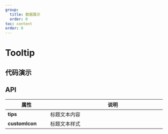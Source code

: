 ```yaml
---
group:
  title: 数据展示
  order: 0
toc: content
order: 0
---
```


# Tooltip

## 代码演示

<code src="./demo/Tooltip/Default.tsx"></code>

<code src="./demo/Tooltip/CustomStyle.tsx"></code>

<code src="./demo/Tooltip/CustomIcon.tsx"></code>

## API

| 属性| 说明 | 类型 | 默认值 |
| --- | ---- | ---- | -- |
| <div style="width: 120px">**tips**</div> | <div style="width: 400px">标题文本内容</div> | <div style="width: 300px">`(string \| React.JSX.Element)[]`</div> | <div style="width: 100px">`*`</div> |
| **customIcon** | 标题文本样式 | `React.JSX.Element` | `null` |